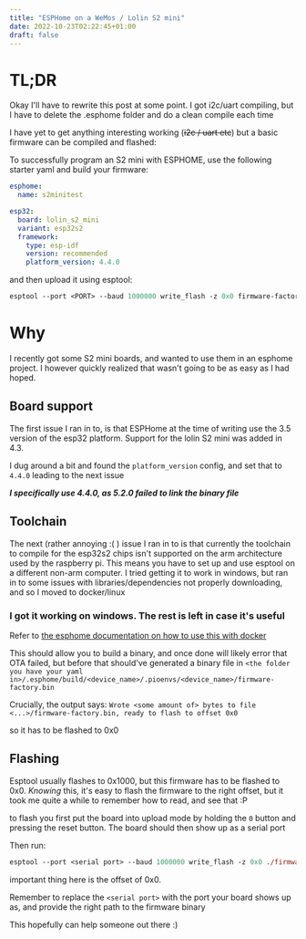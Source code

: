 ```yaml
---
title: "ESPHome on a WeMos / Lolin S2 mini"
date: 2022-10-23T02:22:45+01:00
draft: false
---
```


# TL;DR

Okay I'll have to rewrite this post at some point. I got i2c/uart compiling, but I have to delete the .esphome folder and do a clean compile each time

I have yet to get anything interesting working (~~i2c / uart etc~~)
but a basic firmware can be compiled and flashed:

To successfully program an S2 mini with ESPHOME,
use the following starter yaml and build your firmware:

```yaml
esphome:
  name: s2minitest

esp32:
  board: lolin_s2_mini
  variant: esp32s2
  framework:
    type: esp-idf
    version: recommended
    platform_version: 4.4.0
```

and then upload it using esptool:

```ps
esptool --port <PORT> --baud 1000000 write_flash -z 0x0 firmware-factory.bin
```


# Why
I recently got some S2 mini boards, and wanted to use them in an esphome project. I however quickly realized that wasn't going to be as easy as I had hoped. 

## Board support
The first issue I ran in to, is that ESPHome at the time of writing use the 3.5 version of the esp32 platform. Support for the lolin S2 mini was added in 4.3. 

I dug around a bit and found the `platform_version` config, and set that to `4.4.0` leading to the next issue

***I specifically use 4.4.0, as 5.2.0 failed to link the binary file***

## Toolchain
The next (rather annoying :( ) issue I ran in to is that currently the toolchain to compile for the esp32s2 chips isn't supported on the arm architecture used by the raspberry pi. 
This means you have to set up and use esptool on a different non-arm computer. I tried getting it to work in windows, but ran in to some issues with libraries/dependencies not properly downloading, and so I moved to docker/linux

### I got it working on windows. The rest is left in case it's useful


Refer to [the esphome documentation on how to use this with docker](https://esphome.io/guides/getting_started_command_line.html)

This should allow you to build a binary, and once done will likely error that OTA failed, but before that should've generated a binary file in `<the folder you have your yaml in>/.esphome/build/<device_name>/.pioenvs/<device_name>/firmware-factory.bin`

Crucially, the output says: `Wrote <some amount of> bytes to file <...>/firmware-factory.bin, ready to flash to offset 0x0`

so it has to be flashed to 0x0

## Flashing

Esptool usually flashes to 0x1000, but this firmware has to be flashed to 0x0. *Knowing* this, it's easy to flash the firmware to the right offset, but it took me quite a while to remember how to read, and see that :P

to flash you first put the board into upload mode by holding the `0` button and pressing the reset button. The board should then show up as a serial port

Then run:

```ps
esptool --port <serial port> --baud 1000000 write_flash -z 0x0 ./firmware-factory.bin
```

important thing here is the offset of 0x0.

Remember to replace the `<serial port>` with the port your board shows up as, and provide the right path to the firmware binary


This hopefully can help someone out there :) 